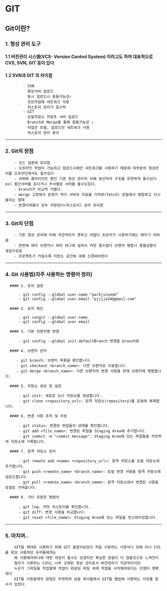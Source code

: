 # GIT
  ## Git이란?
### 1. 형상 관리 도구  
####    1.1 버전관리 시스템(VCS- Version Control System) 이라고도 하며 대표적으로 CVS, SVN, GIT 등이 있다
####    1.2 SVN과 GIT 의 차이점
```
        - SVN
          중앙서버 업로드
          동시 업로드시 충돌가능성↑
          모든작업에 네트워크 사용
          히스토리 관리가 일시적
        - GIT
          로컬저장소 저장후 서버 업로드
          Branch와 Merge를 통해 충돌가능성 ↓
          작업은 로컬, 업로드만 네트워크 사용
          히스토리 관리 용이
```
  ----------------

### 2. Git의 장점
```
    - 코드 검증에 유리함
    - 오프라인 작업이 가능하고 업로드시에만 네트워크를 사용하기 때문에 대부분의 형상관리를 오프라인에서도 할수있다
    - 서버와 클라이언트 뿐인 기존 형상 관리의 비해 분산처리 구조를 유연하게 둘수있다 ex) 중간서버를 둔다거나 부서별로 서버를 둘수도있다.
    - branch가 비교적 가볍다.
    - merge 고정에서 문제가 적다 서버의 자료를 가져와(fetch) 로컬에서 병합하고 다시 올리는 형태
    - 변경이력들이 모두 저장된다(히스토리) 관리 유리함
```
  ----------------

### 3. Git의 단점
```
    - 기존 형상 관리에 비해 직관적이지 못하고 어렵다 초보자가 사용하기에는 배우기 어려움
    - 한번에 여러 브랜치나 여러 태그에 걸쳐서 커밋 할수없다 브랜치 병합시 충돌상황이 생길수있음
    - 프로젝트가 커질수록 저장소 공간에 대해 신경써야한다
```
  ----------------

### 4. Git 사용법(자주 사용하는 명령어 정리)

      #### 1. 유저 설정 
```
      - git config --global user.name "parkjinseok"
      - git config --global user.email "pjsjja34@gmail.com"
```
      #### 2. 유저 확인 
```
      - git congit --global user.name
      - git config --global user.email
```
      #### 3. 기본 브랜치명 변경 
```
      - git config --global init.defaultBranch 변경할 branch명
```
      #### 4. 브랜치 관리 
 ```
      - git branch: 브랜치 목록을 확인합니다.
      - git checkout <branch_name>: 다른 브랜치로 이동합니다.
      - git merge <branch_name>: 다른 브랜치의 변경 사항을 현재 브랜치에 병합합니다.
```
      #### 5. 저장소 생성 및 설정 
```
      - git init: 새로운 Git 저장소를 생성합니다.
      - git clone <repository_url>: 원격 저장소(repository)를 로컬에 복제합니다.
```
      #### 6. 변경 사항 추적 및 저장 
```
      - git status: 변경된 파일들의 상태를 확인합니다.
      - git add <file_name>: 변경된 파일을 Staging Area에 추가합니다.
      - git commit -m "commit message": Staging Area에 있는 파일들을 커밋하여 저장소에 기록합니다.
```
      #### 7. 원격 저장소 관리
```
      - git remote add <name> <repository_url>: 원격 저장소를 로컬 저장소에 추가합니다.
      - git push <remote_name> <branch_name>: 로컬 변경 사항을 원격 저장소에 업로드합니다.
      - git pull <remote_name> <branch_name>: 원격 저장소에서 변경된 사항을 로컬로 가져옵니다.
```
      #### 8. 기타 유용한 명령어 
```      
      - git log: 커밋 히스토리를 확인합니다.
      - git diff: 변경 사항을 비교합니다.
      - git reset <file_name>: Staging Area에 있는 파일을 언스테이징합니다.
```
  ----------------

### 5. 마치며..
```
    GIT을 제대로 사용하기 위해 GIT 을알아보았다 처음 사용하는 사용자나 SVN 이나 CVS를 항상 사용하던 유저들에게는
    왜 사용해야하나에 대한 의문이 들수도 있겠지만 확실한 장점이 더 많을것으로 느껴진다
    필자가 사용하는 CVS는 너무 오래된 형상 관리로서 버전관리가 직관적이지만
    누군가 그파일을 작업할때 작업이 완료된 파일 위에 작업을 시작해야된다는 단점이 명확하다
    GIT을 사용할때의 장점은 뚜렷하며 요즘 회사들에서 GIT을 협업에 사용하는 이유를 알수가 있었다.
```
